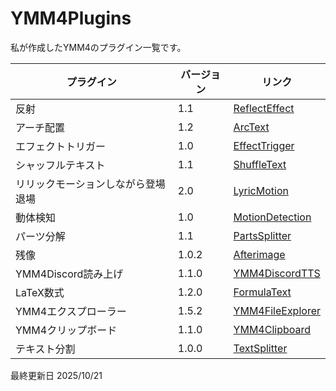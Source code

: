 # YMM4Plugins
私が作成したYMM4のプラグイン一覧です。

|プラグイン|バージョン|リンク|
|-|-|-|
|反射|1.1|[ReflectEffect](https://github.com/Dolphin-kun/ReflectEffect)|
|アーチ配置|1.2|[ArcText](https://github.com/Dolphin-kun/ArcText)|
|エフェクトトリガー|1.0|[EffectTrigger](https://github.com/Dolphin-kun/EffectTrigger)|
|シャッフルテキスト|1.1|[ShuffleText](https://github.com/Dolphin-kun/ShuffleText)|
|リリックモーションしながら登場退場|2.0|[LyricMotion](https://github.com/Dolphin-kun/LyricMotion)|
|動体検知|1.0|[MotionDetection](https://github.com/Dolphin-kun/MotionDetection)|
|パーツ分解|1.1|[PartsSplitter](https://github.com/Dolphin-kun/PartsSplitter)|
|残像|1.0.2|[Afterimage](https://github.com/Dolphin-kun/Afterimage)|
|YMM4Discord読み上げ|1.1.0|[YMM4DiscordTTS](https://github.com/Dolphin-kun/YMM4DiscordTTS)|
|LaTeX数式|1.2.0|[FormulaText](https://github.com/Dolphin-kun/FormulaText)|
|YMM4エクスプローラー|1.5.2|[YMM4FileExplorer](https://github.com/Dolphin-kun/YMM4FileExplorer)|
|YMM4クリップボード|1.1.0|[YMM4Clipboard](https://github.com/Dolphin-kun/YMM4Clipboard)|
|テキスト分割|1.0.0|[TextSplitter](https://github.com/Dolphin-kun/TextSplitter)|

最終更新日
2025/10/21
